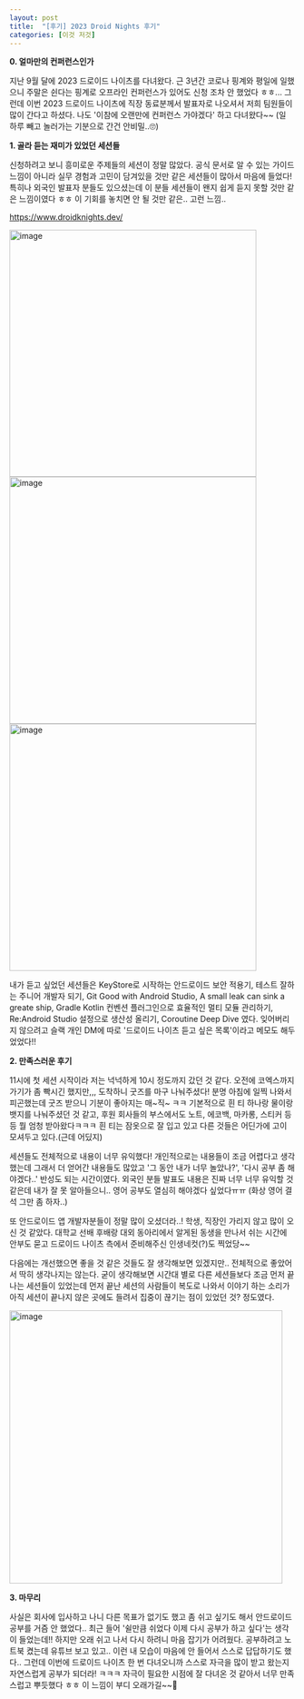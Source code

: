 ```yaml
---
layout: post
title:  "[후기] 2023 Droid Nights 후기"
categories: [이것 저것]
---
```


**0. 얼마만의 컨퍼런스인가**

지난 9월 달에 2023 드로이드 나이츠를 다녀왔다. 근 3년간 코로나 핑계와 평일에 일했으니 주말은 쉰다는 핑계로 오프라인 컨퍼런스가 있어도 신청 조차 안 했었다 ㅎㅎ... 그런데 이번 2023 드로이드 나이츠에 직장 동료분께서 발표자로 나오셔서 저희 팀원들이 많이 간다고 하셨다. 나도 '이참에 오랜만에 컨퍼런스 가야겠다' 하고 다녀왔다~~ (일 하루 빼고 놀러가는 기분으로 간건 안비밀..🙄)

**1. 골라 듣는 재미가 있었던 세션들**

신청하려고 보니 흥미로운 주제들의 세션이 정말 많았다. 공식 문서로 알 수 있는 가이드 느낌이 아니라 실무 경험과 고민이 담겨있을 것만 같은 세션들이 많아서 마음에 들었다! 특히나 외국인 발표자 분들도 있으셨는데 이 분들 세션들이 왠지 쉽게 듣지 못할 것만 같은 느낌이였다 ㅎㅎ 이 기회를 놓치면 안 될 것만 같은.. 고런 느낌..

https://www.droidknights.dev/

<img width="435" alt="image" src="https://github.com/heechokim/newblog/assets/31889335/c30e9bfd-737d-453e-8d1f-d8573ab18760">
<img width="435" alt="image" src="https://github.com/heechokim/newblog/assets/31889335/e4802302-4970-4cf1-9cdc-14354c5799f7">
<img width="435" alt="image" src="https://github.com/heechokim/newblog/assets/31889335/94af9b99-2343-40fb-b4ab-90b91cce68fd">

내가 듣고 싶었던 세션들은 KeyStore로 시작하는 안드로이드 보안 적용기, 테스트 잘하는 주니어 개발자 되기, Git Good with Android Studio, A small leak can sink a greate ship, Gradle Kotlin 컨벤션 플러그인으로 효율적인 멀티 모듈 관리하기, Re:Android Studio 설정으로 생산성 올리기, Coroutine Deep Dive 였다. 잊어버리지 않으려고 슬랙 개인 DM에 따로 '드로이드 나이츠 듣고 싶은 목록'이라고 메모도 해두었었다!!

**2. 만족스러운 후기**

11시에 첫 세션 시작이라 저는 넉넉하게 10시 정도까지 갔던 것 같다. 오전에 코엑스까지 가기가 좀 빡시긴 했지만,,, 도착하니 굿즈를 마구 나눠주셨다! 분명 아침에 일찍 나와서 피곤했는데 굿즈 받으니 기분이 좋아지는 매~직~ ㅋㅋ 기본적으로 흰 티 하나랑 물이랑 뱃지를 나눠주셨던 것 같고, 후원 회사들의 부스에서도 노트, 에코백, 마카롱, 스티커 등등 뭘 엄청 받아왔다ㅋㅋㅋ 흰 티는 잠옷으로 잘 입고 있고 다른 것들은 어딘가에 고이 모셔두고 있다.(근데 어딨지)

세션들도 전체적으로 내용이 너무 유익했다! 개인적으로는 내용들이 조금 어렵다고 생각했는데 그래서 더 얻어간 내용들도 많았고 '그 동안 내가 너무 놀았나?', '다시 공부 좀 해야겠다..' 반성도 되는 시간이였다. 외국인 분들 발표도 내용은 진짜 너무 너무 유익할 것 같은데 내가 잘 못 알아들으니.. 영어 공부도 열심히 해야겠다 싶었다ㅠㅠ (화상 영어 결석 그만 좀 하자..)

또 안드로이드 앱 개발자분들이 정말 많이 오셨더라..! 학생, 직장인 가리지 않고 많이 오신 것 같았다. 대학교 선배 후배랑 대외 동아리에서 알게된 동생을 만나서 쉬는 시간에 안부도 묻고 드로이드 나이츠 측에서 준비해주신 인생네컷(?)도 찍었당~~

다음에는 개선했으면 좋을 것 같은 것들도 잘 생각해보면 있겠지만.. 전체적으로 좋았어서 딱히 생각나지는 않는다. 굳이 생각해보면 시간대 별로 다른 세션들보다 조금 먼저 끝나는 세션들이 있었는데 먼저 끝난 세션의 사람들이 복도로 나와서 이야기 하는 소리가 아직 세션이 끝나지 않은 곳에도 들려서 집중이 끊기는 점이 있었던 것? 정도였다.

<img width="481" alt="image" src="https://github.com/heechokim/newblog/assets/31889335/6c5b885a-76b3-4a7c-abf3-10be16cfba7b">

**3. 마무리**

사실은 회사에 입사하고 나니 다른 목표가 없기도 했고 좀 쉬고 싶기도 해서 안드로이드 공부를 거즘 안 했었다.. 최근 들어 '쉴만큼 쉬었다 이제 다시 공부가 하고 싶다'는 생각이 들었는데!! 하지만 오래 쉬고 나서 다시 하려니 마음 잡기가 어려웠다. 공부하려고 노트북 켰는데 유튜브 보고 있고.. 이런 내 모습이 마음에 안 들어서 스스로 답답하기도 했다.. 그런데 이번에 드로이드 나이츠 한 번 다녀오니까 스스로 자극을 많이 받고 왔는지 자연스럽게 공부가 되더라! ㅋㅋㅋ 자극이 필요한 시점에 잘 다녀온 것 같아서 너무 만족스럽고 뿌듯했다 ㅎㅎ 이 느낌이 부디 오래가길~~🙂